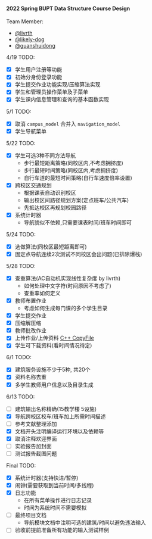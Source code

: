 #### 2022 Spring BUPT Data Structure Course Design


Team Member:
- [@livrth](https://github.com/livrth)
- [@likely-dog](https://github.com/likely-dog)
- [@guanshuidong](https://github.com/guanshuidong)


4/19 TODO:
- [x] 学生用户注册等功能
- [x] 初始分身份登录功能
- [x] 学生提交作业功能实现/压缩算法实现
- [x] 学生和管理员操作菜单及子菜单
- [x] 学生课内信息管理和查询的基本函数实现

5/1 TODO:
- [x] 取消 `campus_model` 合并入 `navigation_model`
- [x] 学生导航菜单

5/22 TODO:
- [x] 学生可选3种不同方法导航
    - 步行最短距离策略(同校区内,不考虑拥挤度)
    - 步行最短时间策略(同校区内,考虑拥挤度)
    - 自行车道的最短时间策略(自行车速度倍率设置)
- [x] 跨校区交通规划
    - 根据课表自动识别校区
    - 输出校区间路径规划方案(定点班车/公共汽车)
    - 先抵达校区再规划校园路径
- [x] 系统计时器
    - 导航貌似不依赖,只需要课表时间/班车时间即可

5/24 TODO:
- [x] 选做算法(同校区最短距离即可)
- [x] 固定点导航连续2次测试不同校区会出问题(已排除爆栈)

5/28 TODO:
- [x] 查重算法(AC自动机实现线性复杂度 by livrth)
    - 如何处理中文字符(时间原因不考虑了)
    - 查重率如何定义
- [x] 教师布置作业
    - 考虑如何生成每门课的多个学生目录
- [x] 学生提交作业
- [x] 压缩解压缩
- [x] 教师批改作业
- [x] 上传作业/上传资料 [C++ CopyFile](https://blog.csdn.net/qq_32563489/article/details/83383812)
- [x] 学生可下载资料(看时间情况待定)

6/1 TODO:
- [x] 建筑服务设施不少于5种, 共20个
- [x] 资料名称去重
- [x] 多学生教师用户信息以及目录生成

6/13 TODO:
- [ ] 建筑输出名称精确(15教学楼 5设施)
- [x] 导航跨校区校车/班车加上所需时间描述
- [ ] 参考文献整理添加
- [x] 文档开头注明编译运行环境以及依赖等
- [x] 取消注释欢迎界面
- [ ] 实验报告加封面
- [ ] 测试报告截图问题

Final TODO:
- [x] 系统计时器(支持快进/暂停)
- [x] 闹钟(需要获取到当前时间/多线程)
- [x] 日志功能
    - 在所有菜单操作进行日志记录
    - 时间为系统时间不需要模拟
- [ ] 最终项目文档
    - 导航模块文档中注明可选的建筑/时间以避免违法输入
- [ ] 验收前提前准备所有功能的输入测试样例